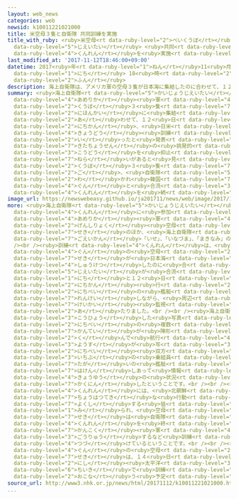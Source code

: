 ```yaml
---
layout: web_news
categories: web
newsid: k10011221021000
title: 米空母３隻と自衛隊 共同訓練を実施
title_with_ruby: <ruby>米空母<rt data-ruby-level="2">べいくうぼ</rt></ruby>３<ruby>隻<rt data-ruby-level="7">せき</rt></ruby>と<ruby>自衛隊<rt
  data-ruby-level="5">じえいたい</rt></ruby> <ruby>共同<rt data-ruby-level="4">きょうどう</rt></ruby><ruby>訓練<rt
  data-ruby-level="4">くんれん</rt></ruby>を<ruby>実施<rt data-ruby-level="7">じっし</rt></ruby>
last_modified_at: '2017-11-12T18:46:00+09:00'
datetime: 2017<ruby>年<rt data-ruby-level="1">ねん</rt></ruby>11<ruby>月<rt data-ruby-level="1">がつ</rt></ruby>12<ruby>日<rt
  data-ruby-level="1">にち</rt></ruby> 18<ruby>時<rt data-ruby-level="2">じ</rt></ruby>46<ruby>分<rt
  data-ruby-level="2">ふん</rt></ruby>
description: 海上自衛隊は、アメリカ軍の空母３隻が日本海に集結したのに合わせて、１２日までの２日間、日米共同訓練を行ったと発表しました。北朝鮮の挑発的な行動を抑止する狙いがあると見られ、空母３隻はその後、自衛隊と分かれ韓国軍と合流するなど訓練を続けています。
summary: <ruby>海上自衛隊<rt data-ruby-level="5">かいじょうじえいたい</rt></ruby>は、<ruby>アメリカ<rt
  data-ruby-level="4">あめりか</rt></ruby><ruby>軍<rt data-ruby-level="4">ぐん</rt></ruby>の<ruby>空母<rt
  data-ruby-level="2">くうぼ</rt></ruby>３<ruby>隻<rt data-ruby-level="7">せき</rt></ruby>が<ruby>日本海<rt
  data-ruby-level="2">にほんかい</rt></ruby>に<ruby>集結<rt data-ruby-level="4">しゅうけつ</rt></ruby>したのに<ruby>合<rt
  data-ruby-level="2">あ</rt></ruby>わせて、１２<ruby>日<rt data-ruby-level="1">にち</rt></ruby>までの２<ruby>日間<rt
  data-ruby-level="2">にちかん</rt></ruby>、<ruby>日米<rt data-ruby-level="2">にちべい</rt></ruby><ruby>共同<rt
  data-ruby-level="4">きょうどう</rt></ruby><ruby>訓練<rt data-ruby-level="4">くんれん</rt></ruby>を<ruby>行<rt
  data-ruby-level="2">い</rt></ruby>ったと<ruby>発表<rt data-ruby-level="3">はっぴょう</rt></ruby>しました。<ruby>北朝鮮<rt
  data-ruby-level="7">きたちょうせん</rt></ruby>の<ruby>挑発的<rt data-ruby-level="7">ちょうはつてき</rt></ruby>な<ruby>行動<rt
  data-ruby-level="3">こうどう</rt></ruby>を<ruby>抑止<rt data-ruby-level="7">よくし</rt></ruby>する<ruby>狙<rt
  data-ruby-level="7">ねら</rt></ruby>いがあると<ruby>見<rt data-ruby-level="1">み</rt></ruby>られ、<ruby>空母<rt
  data-ruby-level="2">くうぼ</rt></ruby>３<ruby>隻<rt data-ruby-level="7">せき</rt></ruby>はその<ruby>後<rt
  data-ruby-level="2">ご</rt></ruby>、<ruby>自衛隊<rt data-ruby-level="5">じえいたい</rt></ruby>と<ruby>分<rt
  data-ruby-level="2">わ</rt></ruby>かれ<ruby>韓国<rt data-ruby-level="7">かんこく</rt></ruby><ruby>軍<rt
  data-ruby-level="4">ぐん</rt></ruby>と<ruby>合流<rt data-ruby-level="3">ごうりゅう</rt></ruby>するなど<ruby>訓練<rt
  data-ruby-level="4">くんれん</rt></ruby>を<ruby>続<rt data-ruby-level="4">つづ</rt></ruby>けています。
image_url: https://newswebeasy.github.io/ja201711/news/web/image/2017/11/12/K10011221021_1711121748_1711121750_01_02.jpg
more: <ruby>海上自衛隊<rt data-ruby-level="5">かいじょうじえいたい</rt></ruby>によりますと、<ruby>訓練<rt
  data-ruby-level="4">くんれん</rt></ruby>に<ruby>参加<rt data-ruby-level="4">さんか</rt></ruby>したのは<ruby>アメリカ<rt
  data-ruby-level="4">あめりか</rt></ruby><ruby>軍<rt data-ruby-level="4">ぐん</rt></ruby>の<ruby>原子力<rt
  data-ruby-level="2">げんしりょく</rt></ruby><ruby>空母<rt data-ruby-level="2">くうぼ</rt></ruby>「ロナルド・レーガン」と「セオドア・ルーズベルト」、それに「ニミッツ」の３<ruby>隻<rt
  data-ruby-level="7">せき</rt></ruby>のほか、<ruby>海上自衛隊<rt data-ruby-level="5">かいじょうじえいたい</rt></ruby>の<ruby>護衛艦<rt
  data-ruby-level="7">ごえいかん</rt></ruby>「いせ」、「いなづま」、「まきなみ」の３<ruby>隻<rt data-ruby-level="7">せき</rt></ruby>などです。<br
  /><br /><ruby>訓練<rt data-ruby-level="4">くんれん</rt></ruby>は、<ruby>アメリカ<rt data-ruby-level="4">あめりか</rt></ruby><ruby>軍<rt
  data-ruby-level="4">ぐん</rt></ruby>の<ruby>空母<rt data-ruby-level="2">くうぼ</rt></ruby>３<ruby>隻<rt
  data-ruby-level="7">せき</rt></ruby>が<ruby>日本海<rt data-ruby-level="2">にほんかい</rt></ruby>に<ruby>集結<rt
  data-ruby-level="4">しゅうけつ</rt></ruby>したのに<ruby>合<rt data-ruby-level="2">あ</rt></ruby>わせて<ruby>自衛隊<rt
  data-ruby-level="5">じえいたい</rt></ruby>が<ruby>合流<rt data-ruby-level="3">ごうりゅう</rt></ruby>して１１<ruby>日<rt
  data-ruby-level="1">にち</rt></ruby>と１２<ruby>日<rt data-ruby-level="1">にち</rt></ruby>の２<ruby>日間<rt
  data-ruby-level="2">にちかん</rt></ruby><ruby>行<rt data-ruby-level="2">おこな</rt></ruby>われ、<ruby>日米<rt
  data-ruby-level="2">にちべい</rt></ruby>の<ruby>艦艇<rt data-ruby-level="7">かんてい</rt></ruby>がそれぞれ<ruby>連携<rt
  data-ruby-level="7">れんけい</rt></ruby>しながら、<ruby>周辺<rt data-ruby-level="4">しゅうへん</rt></ruby>の<ruby>警戒<rt
  data-ruby-level="7">けいかい</rt></ruby><ruby>監視<rt data-ruby-level="7">かんし</rt></ruby>などに<ruby>当<rt
  data-ruby-level="2">あ</rt></ruby>たりました。<br /><br /><ruby>海上自衛隊<rt data-ruby-level="5">かいじょうじえいたい</rt></ruby>が<ruby>公表<rt
  data-ruby-level="3">こうひょう</rt></ruby>した<ruby>写真<rt data-ruby-level="3">しゃしん</rt></ruby>には、<ruby>日米<rt
  data-ruby-level="2">にちべい</rt></ruby>の<ruby>複数<rt data-ruby-level="5">ふくすう</rt></ruby>の<ruby>艦艇<rt
  data-ruby-level="7">かんてい</rt></ruby>が<ruby>陣形<rt data-ruby-level="7">じんけい</rt></ruby>を<ruby>組<rt
  data-ruby-level="2">く</rt></ruby>んで<ruby>航行<rt data-ruby-level="4">こうこう</rt></ruby>している<ruby>様子<rt
  data-ruby-level="3">ようす</rt></ruby>が<ruby>写<rt data-ruby-level="3">うつ</rt></ruby>っていて、<ruby>日米<rt
  data-ruby-level="2">にちべい</rt></ruby><ruby>双方<rt data-ruby-level="7">そうほう</rt></ruby>の<ruby>一部<rt
  data-ruby-level="3">いちぶ</rt></ruby>の<ruby>乗組員<rt data-ruby-level="3">のりくみいん</rt></ruby>を<ruby>互<rt
  data-ruby-level="7">たが</rt></ruby>いの<ruby>艦艇<rt data-ruby-level="7">かんてい</rt></ruby>に<ruby>派遣<rt
  data-ruby-level="7">はけん</rt></ruby>しあって<ruby>情報<rt data-ruby-level="5">じょうほう</rt></ruby><ruby>共有<rt
  data-ruby-level="4">きょうゆう</rt></ruby>の<ruby>状況<rt data-ruby-level="7">じょうきょう</rt></ruby>などを<ruby>確認<rt
  data-ruby-level="7">かくにん</rt></ruby>したということです。<br /><br /><ruby>今回<rt data-ruby-level="2">こんかい</rt></ruby>の<ruby>訓練<rt
  data-ruby-level="4">くんれん</rt></ruby>には、<ruby>北朝鮮<rt data-ruby-level="7">きたちょうせん</rt></ruby>の<ruby>挑発的<rt
  data-ruby-level="7">ちょうはつてき</rt></ruby>な<ruby>行動<rt data-ruby-level="3">こうどう</rt></ruby>を<ruby>抑止<rt
  data-ruby-level="7">よくし</rt></ruby>する<ruby>狙<rt data-ruby-level="7">ねら</rt></ruby>いがあると<ruby>見<rt
  data-ruby-level="1">み</rt></ruby>られ、<ruby>空母<rt data-ruby-level="2">くうぼ</rt></ruby>３<ruby>隻<rt
  data-ruby-level="7">せき</rt></ruby>は<ruby>自衛隊<rt data-ruby-level="5">じえいたい</rt></ruby>との<ruby>訓練<rt
  data-ruby-level="4">くんれん</rt></ruby>を<ruby>終<rt data-ruby-level="3">お</rt></ruby>えたあと、<ruby>韓国<rt
  data-ruby-level="7">かんこく</rt></ruby><ruby>軍<rt data-ruby-level="4">ぐん</rt></ruby>と<ruby>合流<rt
  data-ruby-level="3">ごうりゅう</rt></ruby>するなど<ruby>訓練<rt data-ruby-level="4">くんれん</rt></ruby>を<ruby>続<rt
  data-ruby-level="4">つづ</rt></ruby>けているということです。<br /><br /><ruby>アメリカ<rt data-ruby-level="4">あめりか</rt></ruby><ruby>軍<rt
  data-ruby-level="4">ぐん</rt></ruby>の<ruby>空母<rt data-ruby-level="2">くうぼ</rt></ruby>３<ruby>隻<rt
  data-ruby-level="7">せき</rt></ruby>は、１４<ruby>日<rt data-ruby-level="1">にち</rt></ruby>まで<ruby>西<rt
  data-ruby-level="2">にし</rt></ruby><ruby>太平洋<rt data-ruby-level="3">たいへいよう</rt></ruby><ruby>地域<rt
  data-ruby-level="6">ちいき</rt></ruby>で<ruby>訓練<rt data-ruby-level="4">くんれん</rt></ruby>を<ruby>行<rt
  data-ruby-level="2">おこな</rt></ruby>う<ruby>予定<rt data-ruby-level="3">よてい</rt></ruby>です。
source_url: http://www3.nhk.or.jp/news/html/20171112/k10011221021000.html
...
```


